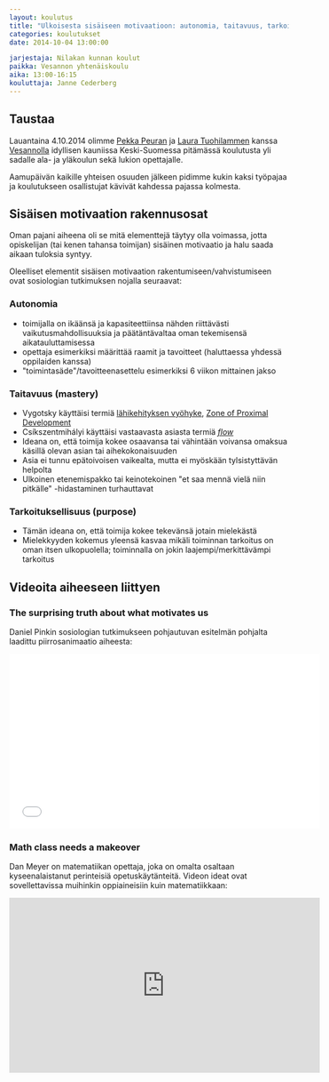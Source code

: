 ```yaml
---
layout: koulutus
title: "Ulkoisesta sisäiseen motivaatioon: autonomia, taitavuus, tarkoituksellisuus"
categories: koulutukset
date: 2014-10-04 13:00:00

jarjestaja: Nilakan kunnan koulut
paikka: Vesannon yhtenäiskoulu
aika: 13:00-16:15
kouluttaja: Janne Cederberg
---
```


## Taustaa

Lauantaina 4.10.2014 olimme [Pekka Peuran](http://maot.fi) ja [Laura Tuohilammen](http://peruskoulupesula.blogspot.fi) kanssa [Vesannolla](http://www.peda.net/veraja/vesanto/yhtenaiskoulu) idyllisen kauniissa Keski-Suomessa pitämässä koulutusta yli sadalle ala- ja yläkoulun sekä lukion opettajalle.

Aamupäivän kaikille yhteisen osuuden jälkeen pidimme kukin kaksi työpajaa ja koulutukseen osallistujat kävivät kahdessa pajassa kolmesta.

## Sisäisen motivaation rakennusosat

Oman pajani aiheena oli se mitä elementtejä täytyy olla voimassa, jotta opiskelijan (tai kenen tahansa toimijan) sisäinen motivaatio ja halu saada aikaan tuloksia syntyy.

Oleelliset elementit sisäisen motivaation rakentumiseen/vahvistumiseen ovat sosiologian tutkimuksen nojalla seuraavat:

### Autonomia

- toimijalla on ikäänsä ja kapasiteettiinsa nähden riittävästi vaikutusmahdollisuuksia ja päätäntävaltaa oman tekemisensä aikatauluttamisessa
- opettaja esimerkiksi määrittää raamit ja tavoitteet (haluttaessa yhdessä oppilaiden kanssa)
- "toimintasäde"/tavoitteenasettelu esimerkiksi 6 viikon mittainen jakso

### Taitavuus (mastery)

- Vygotsky käyttäisi termiä [lähikehityksen vyöhyke](http://fi.wikipedia.org/wiki/L%C3%A4hikehityksen_vy%C3%B6hyke),
      [Zone of Proximal Development](http://en.wikipedia.org/wiki/Zone_of_proximal_Development)
- Csíkszentmihályi käyttäisi vastaavasta asiasta termiä [*flow*](http://fi.wikipedia.org/wiki/Flow)
- Ideana on, että toimija kokee osaavansa tai vähintään voivansa omaksua käsillä olevan asian tai aihekokonaisuuden
- Asia ei tunnu epätoivoisen vaikealta, mutta ei myöskään tylsistyttävän helpolta
- Ulkoinen etenemispakko tai keinotekoinen "et saa mennä vielä niin pitkälle" -hidastaminen turhauttavat

### Tarkoituksellisuus (purpose)

- Tämän ideana on, että toimija kokee tekevänsä jotain mielekästä
- Mielekkyyden kokemus yleensä kasvaa mikäli toiminnan tarkoitus on oman itsen ulkopuolella; toiminnalla on jokin laajempi/merkittävämpi tarkoitus

## Videoita aiheeseen liittyen

### The surprising truth about what motivates us

Daniel Pinkin sosiologian tutkimukseen pohjautuvan esitelmän pohjalta laadittu piirrosanimaatio aiheesta:

<iframe width="560" height="315" src="//www.youtube.com/embed/u6XAPnuFjJc" frameborder="0" allowfullscreen></iframe>

### Math class needs a makeover

Dan Meyer on matematiikan opettaja, joka on omalta osaltaan kyseenalaistanut perinteisiä opetuskäytänteitä. Videon ideat ovat sovellettavissa muihinkin oppiaineisiin kuin matematiikkaan:

<iframe src="https://embed-ssl.ted.com/talks/dan_meyer_math_curriculum_makeover.html" width="560" height="315" frameborder="0" scrolling="no" webkitAllowFullScreen mozallowfullscreen allowFullScreen></iframe>